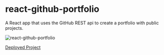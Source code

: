 # react-github-portfolio
A React app that uses the GitHub REST api to create a portfolio with public projects.

![react-github-portfolio](https://user-images.githubusercontent.com/997046/166713519-ea04fd3a-4098-411f-b0c3-bcd3034e5b3a.png)

[Deployed Project](https://naughty-poitras-b0d3ce.netlify.app/)
